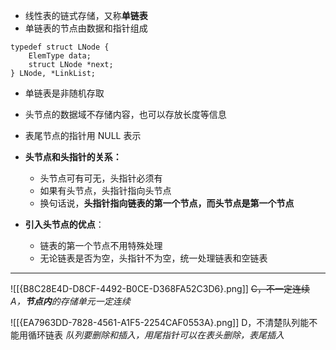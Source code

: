 * 线性表的链式存储，又称**单链表**
* 单链表的节点由数据和指针组成
```
typedef struct LNode {
	ElemType data;
	struct LNode *next;
} LNode, *LinkList;
```
- 单链表是非随机存取
- 头节点的数据域不存储内容，也可以存放长度等信息
- 表尾节点的指针用 NULL 表示

- **头节点和头指针的关系：**
	- 头节点可有可无，头指针必须有
	- 如果有头节点，头指针指向头节点
	- 换句话说，**头指针指向链表的第一个节点，而头节点是第一个节点**
- **引入头节点的优点**：
	- 链表的第一个节点不用特殊处理
	- 无论链表是否为空，头指针不为空，统一处理链表和空链表

----
![[{B8C28E4D-D8CF-4492-B0CE-D368FA52C3D6}.png]]
~~C，不一定连续~~
*A，**节点内**的存储单元一定连续*

![[{EA7963DD-7828-4561-A1F5-2254CAF0553A}.png]]
D，不清楚队列能不能用循环链表 
*队列要删除和插入，用尾指针可以在表头删除，表尾插入*
